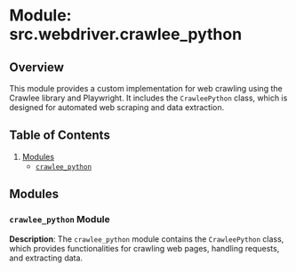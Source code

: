 # Module: src.webdriver.crawlee_python

## Overview

This module provides a custom implementation for web crawling using the Crawlee library and Playwright. It includes the `CrawleePython` class, which is designed for automated web scraping and data extraction.

## Table of Contents
1.  [Modules](#modules)
    -   [`crawlee_python`](#crawlee_python-module)

## Modules

### `crawlee_python` Module

**Description**: The `crawlee_python` module contains the `CrawleePython` class, which provides functionalities for crawling web pages, handling requests, and extracting data.